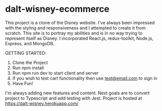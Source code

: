 # dalt-wisney-ecommerce

This project is a clone of the Disney website. I've always been impressed with the styling and responsiveness and I attempted to create it from scratch. This site is to portray my abilities and is in no way trying to represent itself as Disney. I incorporated React.js, redux-toolkit, Node.js, Express, and MongoDB.

GETTING STARTED: 
1. Clone the Project
2. Run npm install
3. Run npm run dev to start client and server
4. If you wish to test cart functionality then use test@email.com to sign in
5. Have Fun!

I'm always adding new features and content. Next goals are to convert project to Typescript and add testing with Jest.
Project is hosted at https://dalt-wisney.herokuapp.com/
